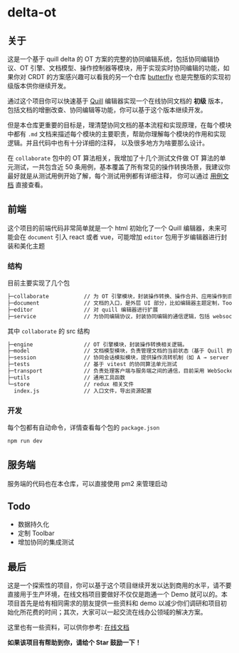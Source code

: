 # delta-ot

## 关于

这是一个基于 quill delta 的 OT 方案的完整的协同编辑系统，包括协同编辑协议、OT 引擎、文档模型、操作控制器等模块，用于实现实时协同编辑的功能，如果你对 CRDT 的方案感兴趣可以看我的另一个仓库 [butterfly](https://github.com/hzjswlgbsj/butterfly) 也是完整版的实现初级版本供你继续开发。

通过这个项目你可以快速基于 [Quill](https://quilljs.com/) 编辑器实现一个在线协同文档的 **初级** 版本，包括文档的增删改查、协同编辑等功能，你可以基于这个版本继续开发。

但是本仓库更重要的目标是，理清楚协同文档的基本流程和实现原理，在每个模块中都有 `.md` 文档来描述每个模块的主要职责，帮助你理解每个模块的作用和实现逻辑。并且代码中也有十分详细的注释，
以及很多地方为啥要那么设计。

在 `collaborate` 包中的 OT 算法相关，我增加了十几个测试文件做 OT 算法的单元测试，一共包含近 50 条用例，基本覆盖了所有常见的操作转换场景，我建议你最好就是从测试用例开始了解，每个测试用例都有详细注释，
你可以通过 [用例文档](https://github.com/hzjswlgbsj/delta-ot/blob/master/packages/collaborate/src/tests/engine/transform-cases.md) 直接查看。

## 前端

这个项目的前端代码非常简单就是一个 html 初始化了一个 Quill 编辑器，未来可能会在 `document` 引入 react 或者 vue，可能增加 `editor` 包用于岁编辑器进行封装和美化主题

### 结构

目前主要实现了几个包

```bash
├─collaborate           // 为 OT 引擎模块，封装操作转换、操作合并、应用操作到目标文档的逻辑
├─document              // 文档的入口，是外层 UI 部分，比如编辑器主题定制，Toolbar 定制等等
├─editor                // 对 quill 编辑器进行扩展
├─service               // 为协同编辑协议，封装协同编辑的通信逻辑，包括 websocket、http 通信等。
```

其中 `collaborate` 的 src 结构

```bash
├─engine                // OT 引擎模块，封装操作转换相关逻辑。
├─model                 // 文档模型模块，负责管理文档的当前状态（基于 Quill 的 Delta 结构）。
├─session               // 协同会话模拟模块，提供操作流转机制（如 A → server → B）。
├─tests                 // 基于 vitest 的协同算法单元测试
├─transport             // 负责处理客户端与服务端之间的通信，目前采用 WebSocket 实现，专注于传输层，与协同算法（如 OT）解耦。
├─utils                 // 通用工具函数
└─store                 // redux 相关文件
  index.js              // 入口文件，导出资源配置
```

### 开发

每个包都有自动命令，详情查看每个包的 `package.json`

```bash
npm run dev
```

## 服务端

服务端的代码也在本仓库，可以直接使用 pm2 来管理启动

## Todo

- 数据持久化
- 定制 Toolbar
- 增加协同的集成测试

## 最后

这是一个探索性的项目，你可以基于这个项目继续开发以达到商用的水平，请不要直接用于生产环境，在线文档项目要做好不仅仅是跑通一个 Demo 就可以的。本项目首先是给有相同需求的朋友提供一些资料和 demo 以减少你们调研和项目初始化所花费的时间；其次，大家可以一起交流在线办公领域的解决方案。

这里也有一些资料，可以供你参考: [在线文档](https://www.sixtyden.com/#/README?id=%f0%9f%8c%bf-%e5%9c%a8%e7%ba%bf%e6%96%87%e6%a1%a3)

**如果该项目有帮助到你，请给个 Star 鼓励一下！**
